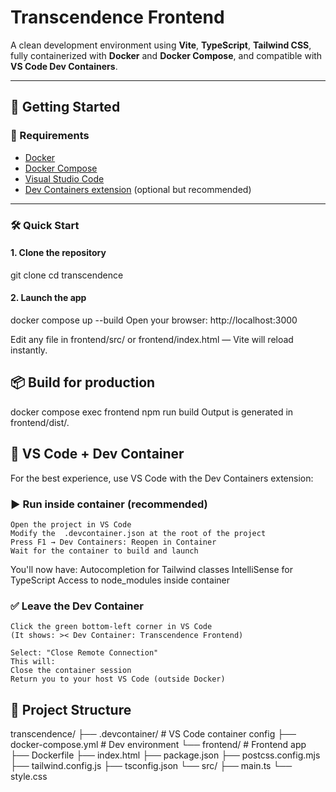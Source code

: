 # Transcendence Frontend

A clean development environment using **Vite**, **TypeScript**, **Tailwind CSS**, fully containerized with **Docker** and **Docker Compose**, and compatible with **VS Code Dev Containers**.

---

## 🚀 Getting Started

### 🐳 Requirements

- [Docker](https://docs.docker.com/get-docker/)
- [Docker Compose](https://docs.docker.com/compose/)
- [Visual Studio Code](https://code.visualstudio.com/)
- [Dev Containers extension](https://marketplace.visualstudio.com/items?itemName=ms-vscode-remote.remote-containers) (optional but recommended)

---

### 🛠️ Quick Start

#### 1. Clone the repository

git clone <repo-url>
cd transcendence

#### 2. Launch the app

docker compose up --build
Open your browser: http://localhost:3000

Edit any file in frontend/src/ or frontend/index.html — Vite will reload instantly.


## 📦 Build for production

docker compose exec frontend npm run build
Output is generated in frontend/dist/.


## 🧠 VS Code + Dev Container

For the best experience, use VS Code with the Dev Containers extension:

### ▶️ Run inside container (recommended)

    Open the project in VS Code
    Modify the  .devcontainer.json at the root of the project
    Press F1 → Dev Containers: Reopen in Container
    Wait for the container to build and launch

You'll now have:
    Autocompletion for Tailwind classes
    IntelliSense for TypeScript
    Access to node_modules inside container

### ✅ Leave the Dev Container
    Click the green bottom-left corner in VS Code
    (It shows: >< Dev Container: Transcendence Frontend)

    Select: "Close Remote Connection"
    This will:
    Close the container session
    Return you to your host VS Code (outside Docker)

## 📂 Project Structure

transcendence/
├── .devcontainer/         # VS Code container config
├── docker-compose.yml     # Dev environment
└── frontend/              # Frontend app
    ├── Dockerfile
    ├── index.html
    ├── package.json
    ├── postcss.config.mjs
    ├── tailwind.config.js
    ├── tsconfig.json
    └── src/
        ├── main.ts
        └── style.css